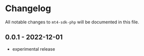 # Changelog

All notable changes to `mt4-sdk-php` will be documented in this file.

## 0.0.1 - 2022-12-01

- experimental release
